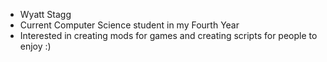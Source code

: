 - Wyatt Stagg
- Current Computer Science student in my Fourth Year
- Interested in creating mods for games and creating scripts for people to enjoy :)

<!---
Coolroo/Coolroo is a ✨ special ✨ repository because its `README.md` (this file) appears on your GitHub profile.
You can click the Preview link to take a look at your changes.
--->
